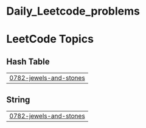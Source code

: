 # Daily_Leetcode_problems
<!---LeetCode Topics Start-->
# LeetCode Topics
## Hash Table
|  |
| ------- |
| [0782-jewels-and-stones](https://github.com/yawer-munir/Daily_Leetcode_problems/tree/master/0782-jewels-and-stones) |
## String
|  |
| ------- |
| [0782-jewels-and-stones](https://github.com/yawer-munir/Daily_Leetcode_problems/tree/master/0782-jewels-and-stones) |
<!---LeetCode Topics End-->